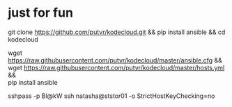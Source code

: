 # just for fun

git clone https://github.com/putvr/kodecloud.git && pip install ansible && cd kodecloud

wget https://raw.githubusercontent.com/putvr/kodecloud/master/ansible.cfg && \
wget https://raw.githubusercontent.com/putvr/kodecloud/master/hosts.yml && \
pip install ansible 


sshpass -p Bl@kW ssh natasha@ststor01 -o StrictHostKeyChecking=no